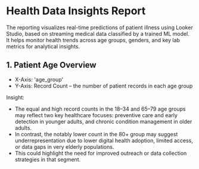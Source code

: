 # Health Data Insights Report

The reporting visualizes real-time predictions of patient illness using Looker Studio, based on streaming medical data classified by a trained ML model. It helps monitor health trends across age groups, genders, and key lab metrics for analytical insights.

## 1. Patient Age Overview
- X-Axis: 'age_group'
- Y-Axis: Record Count – the number of patient records in each age group

Insight:

- The equal and high record counts in the 18–34 and 65–79 age groups may reflect two key healthcare focuses: preventive care and early detection in younger adults, and chronic condition management in older adults.
- In contrast, the notably lower count in the 80+ group may suggest underrepresentation due to lower digital health adoption, limited access, or data gaps in very elderly populations.
- This could highlight the need for improved outreach or data collection strategies in that segment.
